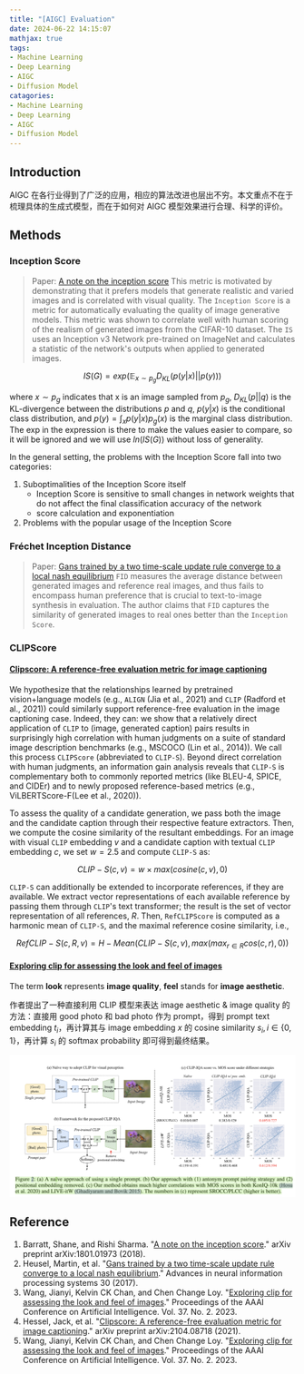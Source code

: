 ```yaml
---
title: "[AIGC] Evaluation"
date: 2024-06-22 14:15:07
mathjax: true
tags:
- Machine Learning
- Deep Learning
- AIGC
- Diffusion Model
catagories:
- Machine Learning
- Deep Learning
- AIGC
- Diffusion Model
---
```

## Introduction
AIGC 在各行业得到了广泛的应用，相应的算法改进也层出不穷。本文重点不在于梳理具体的生成式模型，而在于如何对 AIGC 模型效果进行合理、科学的评价。

## Methods
### Inception Score
> Paper: [A note on the inception score](https://arxiv.org/pdf/1801.01973)
This metric is motivated by demonstrating that it prefers models that generate realistic and varied images and is correlated with visual quality. The `Inception Score` is a metric for automatically evaluating the quality of image generative models. This metric was shown to correlate well with human scoring of the realism of generated images from the CIFAR-10 dataset. The `IS` uses an Inception v3 Network pre-trained on ImageNet and calculates a statistic of the network's outputs when applied to generated images.

$$
IS(G)=exp(\mathbb{E}_{x\sim p_g}D_{KL}(p(y|x)||p(y)))
$$

where $x\sim p_g$ indicates that x is an image sampled from $p_g$, $D_{KL}(p||q)$ is the KL-divergence between the distributions $p$ and $q$, $p(y|x)$ is the conditional class distribution, and $p(y) = \int_x p(y|x)p_g(x)$ is the marginal class distribution. The exp in the expression is there to make the values easier to compare, so it will be ignored and we will use $ln(IS(G))$ without loss of generality.

In the general setting, the problems with the Inception Score fall into two categories:
1. Suboptimalities of the Inception Score itself 
   * Inception Score is sensitive to small changes in network weights that do not affect the final classification accuracy of the network
   * score calculation and exponentiation
2. Problems with the popular usage of the Inception Score


### Fréchet Inception Distance
> Paper: [Gans trained by a two time-scale update rule converge to a local nash equilibrium](https://proceedings.neurips.cc/paper/2017/file/8a1d694707eb0fefe65871369074926d-Paper.pdf)
`FID` measures the average distance between generated images and reference real images, and thus fails to encompass human preference that is crucial to text-to-image synthesis in evaluation. The author claims that `FID` captures the similarity of generated images to real ones better than the `Inception Score`.


### CLIPScore
#### [Clipscore: A reference-free evaluation metric for image captioning](https://arxiv.org/pdf/2104.08718)

We hypothesize that the relationships learned by pretrained vision+language models (e.g., `ALIGN` (Jia et al., 2021) and `CLIP` (Radford et al., 2021)) could similarly support reference-free evaluation in the image captioning case. Indeed, they can: we show that a relatively direct application of `CLIP` to (image, generated caption) pairs results in surprisingly high correlation with human judgments on a suite of standard image description benchmarks (e.g., MSCOCO (Lin et al., 2014)). We call this process `CLIPScore` (abbreviated to `CLIP-S`). Beyond direct correlation with human judgments, an information gain analysis reveals that `CLIP-S` is complementary both to commonly reported metrics (like BLEU-4, SPICE, and CIDEr) and to newly proposed reference-based metrics (e.g., ViLBERTScore-F(Lee et al., 2020)).

To assess the quality of a candidate generation, we pass both the image and the candidate caption through their respective feature extractors. Then, we compute the cosine similarity of the resultant embeddings. For an image with visual `CLIP` embedding $v$ and a candidate caption with textual `CLIP` embedding $c$, we set $w=2.5$ and compute `CLIP-S` as:

$$
CLIP-S(c, v)=w\times max(cosine(c, v), 0)
$$

`CLIP-S` can additionally be extended to incorporate references, if they are available. We extract vector representations of each available reference by passing them through `CLIP`'s text transformer; the result is the set of vector representation of all references, $R$. Then, `RefCLIPScore` is computed as a harmonic mean of `CLIP-S`, and the maximal reference cosine similarity, i.e.,

$$
RefCLIP-S(c, R, v)=H-Mean(CLIP-S(c, v), max(max_{r\in R} cos(c, r), 0))
$$


#### [Exploring clip for assessing the look and feel of images](https://ojs.aaai.org/index.php/AAAI/article/view/25353/25125)

The term **look** represents **image quality**, **feel** stands for **image aesthetic**.

作者提出了一种直接利用 CLIP 模型来表达 image aesthetic & image quality 的方法：直接用 good photo 和 bad photo 作为 prompt，得到 prompt text embedding $t_i$，再计算其与 image embedding $x$ 的 cosine similarity $s_i, i\in \{0, 1\}$，再计算 $s_i$ 的 softmax probability 即可得到最终结果。

![Look and Feel](https://raw.githubusercontent.com/lucasxlu/blog/master/source/_posts/aigc-eval/aigc_eval_look_and_feel_fig1.png)


## Reference
1. Barratt, Shane, and Rishi Sharma. "[A note on the inception score](https://arxiv.org/pdf/1801.01973)." arXiv preprint arXiv:1801.01973 (2018).
2. Heusel, Martin, et al. "[Gans trained by a two time-scale update rule converge to a local nash equilibrium](https://proceedings.neurips.cc/paper/2017/file/8a1d694707eb0fefe65871369074926d-Paper.pdf)." Advances in neural information processing systems 30 (2017).
3. Wang, Jianyi, Kelvin CK Chan, and Chen Change Loy. "[Exploring clip for assessing the look and feel of images](https://ojs.aaai.org/index.php/AAAI/article/view/25353/25125)." Proceedings of the AAAI Conference on Artificial Intelligence. Vol. 37. No. 2. 2023.
4. Hessel, Jack, et al. "[Clipscore: A reference-free evaluation metric for image captioning](https://arxiv.org/pdf/2104.08718)." arXiv preprint arXiv:2104.08718 (2021).
5. Wang, Jianyi, Kelvin CK Chan, and Chen Change Loy. "[Exploring clip for assessing the look and feel of images](https://ojs.aaai.org/index.php/AAAI/article/view/25353/25125)." Proceedings of the AAAI Conference on Artificial Intelligence. Vol. 37. No. 2. 2023.